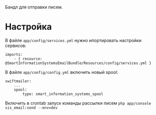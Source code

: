 Бандл для отправки писем.

# Настройка

В файле `app/config/services.yml` нужно ипортировать настройки сервисов:

```
imports:
    - { resource: @SmartInformationSystemsEmailBundle/Resources/config/services.yml }
```

В файле `app/config/config.yml` включить новый spool:

```
swiftmailer:
    ...
    spool:
        type: smart_information_systems_spool
```

Включить в crontab запуск команды рассылки писем `php app/console sis_email:send --env=dev`
